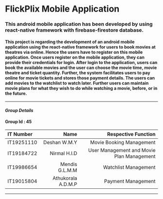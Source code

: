 # FlickPlix Mobile Application

### This android mobile application has been developed by using react-native framework with firebase-firestore database.

#### This project is regarding the development of an android mobile application using the react-native framework for users to book movies at theatres via online. Hence the users have to register on this mobile application. Once users register on the mobile application, they can provide their credentials for login. After login to the application, users can book the available movies and the user can choose the movie time, movie theatre and ticket quantity. Further, the system facilitates users to pay online for movie tickets and stores those payment details. The users can add movies to the watchlist to watch later. Further users can maintain movie plans for what they wish to do while watching a movie, before, or in the future.

---

#### _Group Details_

#### Group Id : 45

| IT Number  |               Name |                       Respective Function |
| :--------- | -----------------: | ----------------------------------------: |
| IT19251110 |       Deshan W.M.Y |                  Movie Booking Management |
| IT19184722 |       Nirmal H.I.D | User Management and Movie Plan Management |
| IT19986654 |     Mendis G.L.M.M |                      Watchlist Management |
| IT19015804 | Athukorala A.D.M.P |                        Payment Management |

---
